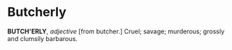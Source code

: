 # Butcherly

**BUTCH'ERLY**, _adjective_ \[from butcher.\] Cruel; savage; murderous; grossly and clumsily barbarous.